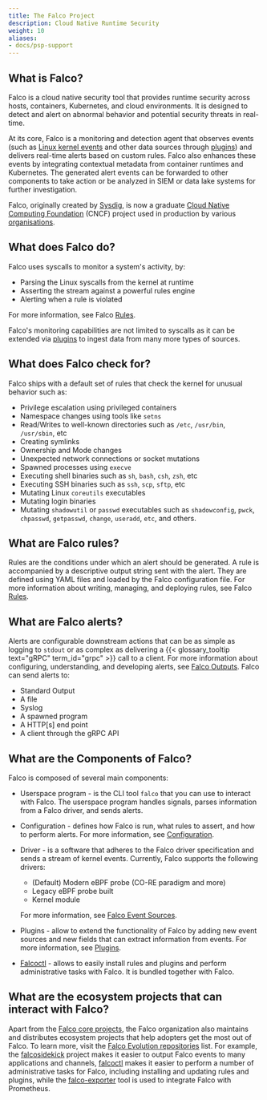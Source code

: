 ```yaml
---
title: The Falco Project
description: Cloud Native Runtime Security
weight: 10
aliases:
- docs/psp-support
---
```


## What is Falco?

Falco is a cloud native security tool that provides runtime security across hosts, containers, Kubernetes, and cloud environments. It is designed to detect and alert on abnormal behavior and potential security threats in real-time.

At its core, Falco is a monitoring and detection agent that observes events (such as [Linux kernel events](/docs/concepts/event-sources/kernel) and other data sources through [plugins](/docs/concepts/plugins)) and delivers real-time alerts based on custom rules. Falco also enhances these events by integrating contextual metadata from container runtimes and Kubernetes. The generated alert events can be forwarded to other components to take action or be analyzed in SIEM or data lake systems for further investigation.

Falco, originally created by [Sysdig](https://sysdig.com), is now a graduate [Cloud Native Computing Foundation](https://cncf.io) (CNCF) project used in production by various [organisations](https://github.com/falcosecurity/falco/blob/master/ADOPTERS.md).


## What does Falco do?

Falco uses syscalls to monitor a system's activity, by:

 - Parsing the Linux syscalls from the kernel at runtime
 - Asserting the stream against a powerful rules engine
 - Alerting when a rule is violated

For more information, see Falco [Rules](/docs/concepts/rules).

Falco's monitoring capabilities are not limited to syscalls as it can be extended via [plugins](/docs/concepts/plugins) to ingest data from many more types of sources.

## What does Falco check for?

Falco ships with a default set of rules that check the kernel for unusual behavior such as:

 - Privilege escalation using privileged containers
 - Namespace changes using tools like `setns`
 - Read/Writes to well-known directories such as `/etc`, `/usr/bin`, `/usr/sbin`, etc
 - Creating symlinks
 - Ownership and Mode changes
 - Unexpected network connections or socket mutations
 - Spawned processes using `execve`
 - Executing shell binaries such as `sh`, `bash`, `csh`, `zsh`, etc
 - Executing SSH binaries such as `ssh`, `scp`, `sftp`, etc
 - Mutating Linux `coreutils` executables
 - Mutating login binaries
 - Mutating `shadowutil` or `passwd` executables such as `shadowconfig`, `pwck`, `chpasswd`, `getpasswd`, `change`, `useradd`, `etc`, and others.


## What are Falco rules?

Rules are the conditions under which an alert should be generated. A rule is accompanied by a descriptive output string sent with the alert. They are defined using YAML files and loaded by the Falco configuration file. For more information about writing, managing, and deploying rules, see Falco [Rules](/docs/concepts/rules).

## What are Falco alerts?

Alerts are configurable downstream actions that can be as simple as logging to `stdout` or as complex as delivering a {{< glossary_tooltip text="gRPC" term_id="grpc" >}} call to a client. For more information about configuring, understanding, and developing alerts, see [Falco Outputs](/docs/concepts/outputs). Falco can send alerts to:

- Standard Output
- A file
- Syslog
- A spawned program
- A HTTP[s] end point
- A client through the gRPC API

## What are the Components of Falco?

Falco is composed of several main components:

 - Userspace program - is the CLI tool `falco` that you can use to interact with Falco. The userspace program handles signals, parses information from a Falco driver, and sends alerts.

 - Configuration - defines how Falco is run, what rules to assert, and how to perform alerts. For more information, see [Configuration](/docs/reference/daemon/config-options).

 - Driver - is a software that adheres to the Falco driver specification and sends a stream of kernel events. Currently, Falco supports the following drivers:

    - (Default) Modern eBPF probe (CO-RE paradigm and more)
    - Legacy eBPF probe built
    - Kernel module

    For more information, see [Falco Event Sources](/docs/concepts/event-sources).

 - Plugins - allow to extend the functionality of Falco by adding new event sources and new fields that can extract information from events. For more information, see [Plugins](/docs/concepts/plugins).

 - [Falcoctl](https://github.com/falcosecurity/falcoctl) - allows to easily install rules and plugins and perform administrative tasks with Falco. It is bundled together with Falco.

## What are the ecosystem projects that can interact with Falco?

Apart from the [Falco core projects](https://github.com/falcosecurity/evolution#core), the Falco organization also maintains and distributes ecosystem projects that help adopters get the most out of Falco. To learn more, visit the [Falco Evolution repositories](https://github.com/falcosecurity/evolution/#repositories) list. For example, the [falcosidekick](https://github.com/falcosecurity/falcosidekick) project makes it easier to output Falco events to many applications and channels, [falcoctl](https://github.com/falcosecurity/falcoctl) makes it easier to perform a number of administrative tasks for Falco, including installing and updating rules and plugins, while the [falco-exporter](https://github.com/falcosecurity/falco-exporter) tool is used to integrate Falco with Prometheus.
